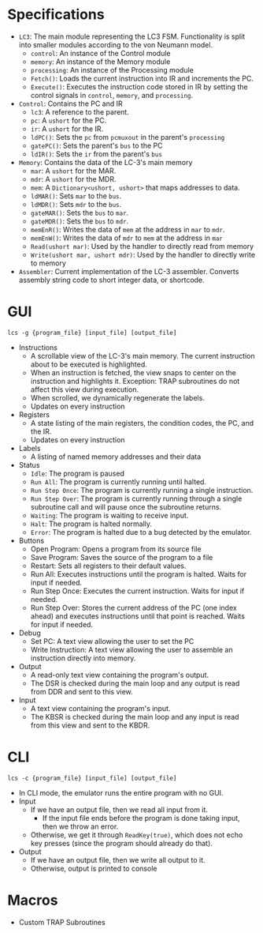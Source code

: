 # Specifications
- `LC3`: The main module representing the LC3 FSM. Functionality is split into smaller modules according to the von Neumann model.
  - `control`: An instance of the Control module
  - `memory`: An instance of the Memory module
  - `processing`: An instance of the Processing module
  - `Fetch()`: Loads the current instruction into IR and increments the PC.
  - `Execute()`: Executes the instruction code stored in IR by setting the control signals in `control`, `memory`, and `processing`.
- `Control`: Contains the PC and IR
  - `lc3`: A reference to the parent.
  - `pc`: A `ushort` for the PC.
  - `ir`: A `ushort` for the IR.
  - `ldPC()`: Sets the `pc` from `pcmuxout` in the parent's `processing`
  - `gatePC()`: Sets the parent's `bus` to the PC
  - `ldIR()`: Sets the `ir` from the parent's `bus`
- `Memory`: Contains the data of the LC-3's main memory
  - `mar`: A `ushort` for the MAR.
  - `mdr`: A `ushort` for the MDR.
  - `mem`: A `Dictionary<ushort, ushort>` that maps addresses to data.
  - `ldMAR()`: Sets `mar` to the `bus`.
  - `ldMDR()`: Sets `mdr` to the `bus`.
  - `gateMAR()`: Sets the `bus` to `mar`.
  - `gateMDR()`: Sets the `bus` to `mdr`.
  - `memEnR()`: Writes the data of `mem` at the address in `mar` to `mdr`.
  - `memEnW()`: Writes the data of `mdr` to `mem` at the address in `mar`
  - `Read(ushort mar)`: Used by the handler to directly read from memory
  - `Write(ushort mar, ushort mdr)`: Used by the handler to directly write to memory
- `Assembler`: Current implementation of the LC-3 assembler. Converts assembly string code to short integer data, or shortcode.

# GUI
```
lcs -g {program_file} [input_file] [output_file]
```
- Instructions
  - A scrollable view of the LC-3's main memory. The current instruction about to be executed is highlighted.
  - When an instruction is fetched, the view snaps to center on the instruction and highlights it. Exception: TRAP subroutines do not affect this view during execution.
  - When scrolled, we dynamically regenerate the labels.
  - Updates on every instruction
- Registers
  - A state listing of the main registers, the condition codes, the PC, and the IR.
  - Updates on every instruction
- Labels
  - A listing of named memory addresses and their data
- Status
  - `Idle`: The program is paused
  - `Run All`: The program is currently running until halted.
  - `Run Step Once`: The program is currently running a single instruction.
  - `Run Step Over`: The program is currently running through a single subroutine call and will pause once the subroutine returns.
  - `Waiting`: The program is waiting to receive input.
  - `Halt`: The program is halted normally.
  - `Error`: The program is halted due to a bug detected by the emulator.
- Buttons
  - Open Program: Opens a program from its source file
  - Save Program: Saves the source of the program to a file
  - Restart: Sets all registers to their default values.
  - Run All: Executes instructions until the program is halted. Waits for input if needed.
  - Run Step Once: Executes the current instruction. Waits for input if needed.
  - Run Step Over: Stores the current address of the PC (one index ahead) and executes instructions until that point is reached. Waits for input if needed.
- Debug
  - Set PC: A text view allowing the user to set the PC
  - Write Instruction: A text view allowing the user to assemble an instruction directly into memory.
- Output
  - A read-only text view containing the program's output.
  - The DSR is checked during the main loop and any output is read from DDR and sent to this view.
- Input
  - A text view containing the program's input.
  - The KBSR is checked during the main loop and any input is read from this view and sent to the KBDR.
# CLI
```
lcs -c {program_file} [input_file] [output_file]
```
- In CLI mode, the emulator runs the entire program with no GUI.
- Input
  - If we have an output file, then we read all input from it.
    - If the input file ends before the program is done taking input, then we throw an error.
  - Otherwise, we get it through `ReadKey(true)`, which does not echo key presses (since the program should already do that).
- Output
  - If we have an output file, then we write all output to it.
  - Otherwise, output is printed to console
# Macros
- Custom TRAP Subroutines
